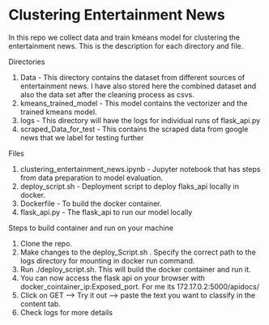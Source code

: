 # Clustering Entertainment News

In this repo we collect data and train kmeans model for clustering the entertainment news.
This is the description for each directory and file.

Directories 

1) Data - This directory contains the dataset from different sources of entertainment news. I have also stored here the combined dataset and also the data set after the cleaning process as csvs.
2) kmeans_trained_model - This model contains the vectorizer and the trained kmeans model.
3) logs - This directory will have the logs for individual runs of flask_api.py
4) scraped_Data_for_test - This contains the scraped data from google news that we label for testing further

Files

1) clustering_entertainment_news.ipynb - Jupyter notebook that has steps from data preparation to model evaluation.
2) deploy_script.sh - Deployment script to deploy flaks_api locally in docker.
3) Dockerfile - To build the docker container.
4) flask_api.py - The flask_api to run our model locally

Steps to build container and run on your machine

1) Clone the repo. 
2) Make changes to the deploy_Script.sh . Specify the correct path to the logs directory for mounting in docker run command.
3) Run ./deploy_script.sh. This will build the docker container and run it.
4) You can now access the flask api on your browser with docker_cointainer_ip:Exposed_port. For me its 172.17.0.2:5000/apidocs/
5) Click on GET --> Try it out --> paste the text you want to classify in the content tab.
6) Check logs for more details
